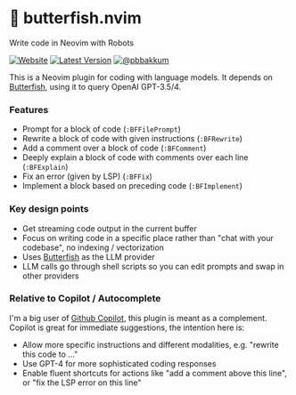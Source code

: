 # 🐠 butterfish.nvim

Write code in Neovim with Robots

[![Website](https://img.shields.io/badge/website-https://butterfi.sh-blue)](https://butterfi.sh) [![Latest Version](https://img.shields.io/github/v/release/bakks/butterfish.nvim)](https://github.com/bakks/butterfish.nvim/releases) [![@pbbakkum](https://img.shields.io/badge/Updates%20at-%20%40pbbakkum-blue?style=flat&logo=twitter)](https://twitter.com/pbbakkum)

This is a Neovim plugin for coding with language models. It depends on [Butterfish](https://github.com/bakks/butterfish), using it to query OpenAI GPT-3.5/4.

### Features

-   Prompt for a block of code (`:BFFilePrompt`)
-   Rewrite a block of code with given instructions (`:BFRewrite`)
-   Add a comment over a block of code (`:BFComment`)
-   Deeply explain a block of code with comments over each line (`:BFExplain`)
-   Fix an error (given by LSP) (`:BFFix`)
-   Implement a block based on preceding code (`:BFImplement`)

### Key design points

-   Get streaming code output in the current buffer
-   Focus on writing code in a specific place rather than "chat with your codebase", no indexing / vectorization
-   Uses [Butterfish](https://butterfi.sh) as the LLM provider
-   LLM calls go through shell scripts so you can edit prompts and swap in other providers

### Relative to Copilot / Autocomplete

I'm a big user of [Github Copilot](https://github.com/tpope/copilot.vim), this plugin is meant as a complement. Copilot is great for immediate suggestions, the intention here is:

-   Allow more specific instructions and different modalities, e.g. "rewrite this code to ..."
-   Use GPT-4 for more sophisticated coding responses
-   Enable fluent shortcuts for actions like "add a comment above this line", or "fix the LSP error on this line"
